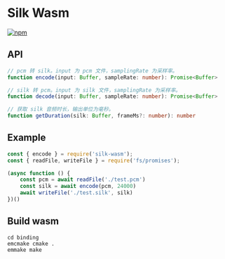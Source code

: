 # Silk Wasm

[![npm](https://img.shields.io/npm/v/silk-wasm?style=flat-square)](https://www.npmjs.com/package/silk-wasm)

## API
```ts
// pcm 转 silk。input 为 pcm 文件，samplingRate 为采样率。 
function encode(input: Buffer, sampleRate: number): Promise<Buffer>

// silk 转 pcm。input 为 silk 文件，samplingRate 为采样率。 
function decode(input: Buffer, sampleRate: number): Promise<Buffer>

// 获取 silk 音频时长，输出单位为毫秒。
function getDuration(silk: Buffer, frameMs?: number): number
```

## Example

```js
const { encode } = require('silk-wasm');
const { readFile, writeFile } = require('fs/promises');

(async function () {
    const pcm = await readFile('./test.pcm')
    const silk = await encode(pcm, 24000)
    await writeFile('./test.silk', silk)
})()
```

## Build wasm
```
cd binding
emcmake cmake .
emmake make
```